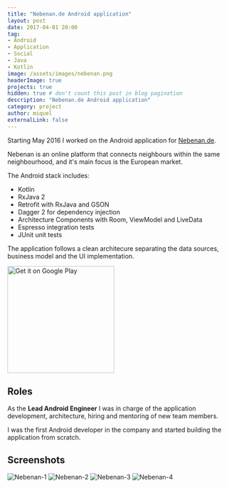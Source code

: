 ```yaml
---
title: "Nebenan.de Android application"
layout: post
date: 2017-04-01 20:00
tag:
- Android
- Application
- Social
- Java
- Kotlin
image: /assets/images/nebenan.png
headerImage: true
projects: true
hidden: true # don't count this post in blog pagination
description: "Nebenan.de Android application"
category: project
author: miquel
externalLink: false
---
```


Starting May 2016 I worked on the Android application for [Nebenan.de](http://nebenan.de).

Nebenan is an online platform that connects neighbours within the same neighbourhood, and it's main focus is the European market.

The Android stack includes:

- Kotlin
- RxJava 2
- Retrofit with RxJava and GSON
- Dagger 2 for dependency injection
- Architecture Components with Room, ViewModel and LiveData
- Espresso integration tests
- JUnit unit tests

The application follows a clean architecure separating the data sources,
business model and the UI implementation.

<a href='https://play.google.com/store/apps/details?id=de.nebenan.app&pcampaignid=MKT-Other-global-all-co-prtnr-py-PartBadge-Mar2515-1'><img alt='Get it on Google Play' src='https://play.google.com/intl/en_us/badges/images/generic/en_badge_web_generic.png' width="240" /></a>

## Roles

As the **Lead Android Engineer** I was in charge of the application
development, architecture, hiring and mentoring of new team
members.

I was the first Android developer in the company and started building the
application from scratch.

## Screenshots

![Nebenan-1](/assets/images/nebenan-1.png)
![Nebenan-2](/assets/images/nebenan-2.png)
![Nebenan-3](/assets/images/nebenan-3.png)
![Nebenan-4](/assets/images/nebenan-4.png)
